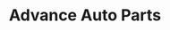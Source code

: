 ---
title: "Advance Auto Parts"
url: /aurora/advance-auto-parts-south-havana-street/
shop: car parts
---